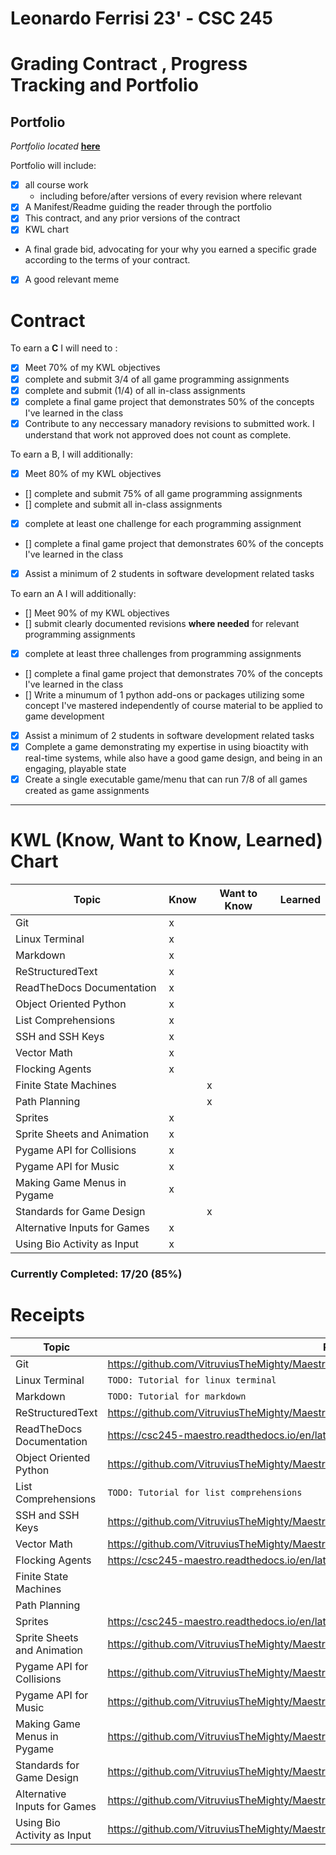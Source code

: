 # Leonardo Ferrisi 23' - CSC 245
# Grading Contract , Progress Tracking and Portfolio

## Portfolio

*Portfolio located* [**here**](../portfolio.md)

Portfolio will include:

* [x] all course work
  * including before/after versions of every revision where relevant
* [x] A Manifest/Readme guiding the reader through the portfolio
* [x] This contract, and any prior versions of the contract
* [x] KWL chart
* A final grade bid, advocating for your why you earned a specific grade according to the terms of your contract.
* [x] A good relevant meme

# **Contract**

To earn a **C** I will need to :

- [x] Meet 70% of my KWL objectives
- [x] complete and submit 3/4 of all game programming assignments 
- [x] complete and submit (1/4) of all in-class assignments 
- [x] complete a final game project that demonstrates 50% of the concepts I've learned in the class
- [x] Contribute to any neccessary manadory revisions to submitted work. I understand that work not approved does not count as complete.
  
To earn a B, I will additionally:

- [x] Meet 80% of my KWL objectives
- [] complete and submit 75% of all game programming assignments
- [] complete and submit all in-class assignments  
- [x] complete at least one challenge for each programming assignment
- [] complete a final game project that demonstrates 60% of the concepts I've learned in the class
- [x] Assist a minimum of 2 students in software development related tasks

To earn an A I will additionally:

- [] Meet 90% of my KWL objectives
- [] submit clearly documented revisions **where needed** for relevant programming assignments
- [x] complete at least three challenges from programming assignments
- [] complete a final game project that demonstrates 70% of the concepts I've learned in the class
- [] Write a minumum of 1 python add-ons or packages utilizing some concept I've mastered independently of course material to be applied to game development
- [x] Assist a minimum of 2 students in software development related tasks
- [x] Complete a game demonstrating my expertise in using bioactity with real-time systems, while also have a good game design, and being in an engaging, playable state 
- [x] Create a single executable game/menu that can run 7/8 of all games created as game assignments
---

# KWL (Know, Want to Know, Learned) Chart

| Topic                       | Know    | Want to Know | Learned |
| ----------------------------| ------- | ------------ | ------- |
| Git                         |    x    |              |         |
| Linux  Terminal             |    x    |              |         |
| Markdown                    |    x    |              |         |
| ReStructuredText            |    x    |              |         |
| ReadTheDocs Documentation   |    x    |              |         |
| Object Oriented Python      |    x    |              |         |
| List Comprehensions         |    x    |              |         |
| SSH and SSH Keys            |    x    |              |         |
| Vector Math                 |    x    |              |         |
| Flocking Agents             |    x    |              |         |
| Finite State Machines       |         |       x      |         |
| Path Planning               |         |       x      |         |
| Sprites                     |    x    |              |         |
| Sprite Sheets and Animation |    x    |              |         |
| Pygame API for Collisions   |    x    |              |         |
| Pygame API for Music        |    x    |              |         |
| Making Game Menus in Pygame |    x    |              |         |
| Standards for Game Design   |         |       x      |         |
| Alternative Inputs for Games|    x    |              |         |
| Using Bio Activity as Input |    x    |              |         |

### Currently Completed: 17/20 (**85%**)

# Receipts

| Topic                       |                  Receipt                                             |
| ----------------------------|----------------------------------------------------------------------|
| Git                         |    https://github.com/VitruviusTheMighty/Maestro                     |
| Linux  Terminal             |              `TODO: Tutorial for linux terminal`                     |
| Markdown                    |             `TODO: Tutorial for markdown`                            |
| ReStructuredText            | https://github.com/VitruviusTheMighty/Maestro/tree/main/docs/source  |
| ReadTheDocs Documentation   | https://csc245-maestro.readthedocs.io/en/latest/                     |
| Object Oriented Python      | https://github.com/VitruviusTheMighty/Maestro/blob/main/maestro.py   |
| List Comprehensions         |            `TODO: Tutorial for list comprehensions`                  |
| SSH and SSH Keys            | https://github.com/VitruviusTheMighty/Maestro/commits/main           |
| Vector Math                 |https://github.com/VitruviusTheMighty/Maestro/blob/main/portfolio/testing/steering/steer_demo.py |
| Flocking Agents             |https://csc245-maestro.readthedocs.io/en/latest/flocking.html         |
| Finite State Machines       |                                                                      |
| Path Planning               |                                                                      |
| Sprites                     |https://csc245-maestro.readthedocs.io/en/latest/joust.html            |
| Sprite Sheets and Animation |https://github.com/VitruviusTheMighty/Maestro/tree/main/portfolio/projects/project-4-joust|
| Pygame API for Collisions   |https://github.com/VitruviusTheMighty/Maestro/tree/main/portfolio/projects/project-3-collisions|
| Pygame API for Music        |https://github.com/VitruviusTheMighty/Maestro/blob/main/maestro.py|
| Making Game Menus in Pygame |https://github.com/VitruviusTheMighty/Maestro/blob/main/maestro.py|
| Standards for Game Design   |https://github.com/VitruviusTheMighty/Maestro/blob/main/maestro.py|
| Alternative Inputs for Games|https://github.com/VitruviusTheMighty/Maestro/blob/main/game-jam/CTRL.py|
| Using Bio Activity as Input |https://github.com/VitruviusTheMighty/Maestro/blob/main/game-jam/espr.py|
